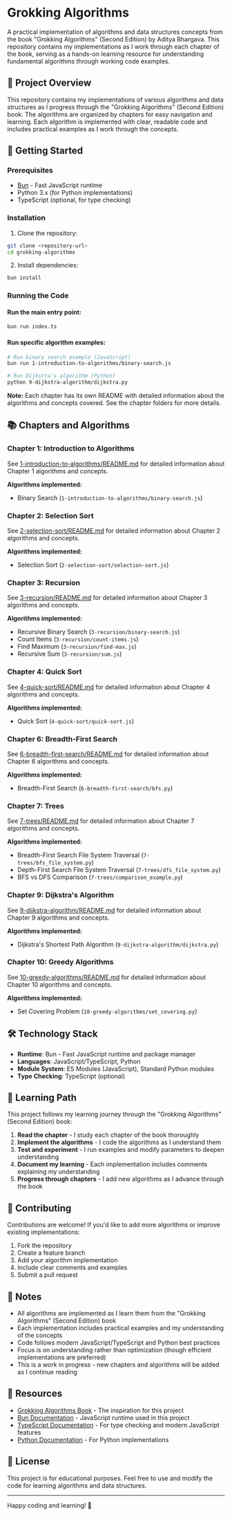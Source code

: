 # Grokking Algorithms

A practical implementation of algorithms and data structures concepts from the book "Grokking Algorithms" (Second Edition) by Aditya Bhargava. This repository contains my implementations as I work through each chapter of the book, serving as a hands-on learning resource for understanding fundamental algorithms through working code examples.

## 🎯 Project Overview

This repository contains my implementations of various algorithms and data structures as I progress through the "Grokking Algorithms" (Second Edition) book. The algorithms are organized by chapters for easy navigation and learning. Each algorithm is implemented with clear, readable code and includes practical examples as I work through the concepts.

## 🚀 Getting Started

### Prerequisites

- [Bun](https://bun.sh/) - Fast JavaScript runtime
- Python 3.x (for Python implementations)
- TypeScript (optional, for type checking)

### Installation

1. Clone the repository:
```bash
git clone <repository-url>
cd grokking-algorithms
```

2. Install dependencies:
```bash
bun install
```

### Running the Code

#### Run the main entry point:
```bash
bun run index.ts
```

#### Run specific algorithm examples:
```bash
# Run binary search example (JavaScript)
bun run 1-introduction-to-algorithms/binary-search.js

# Run Dijkstra's algorithm (Python)
python 9-dijkstra-algorithm/dijkstra.py
```

**Note:** Each chapter has its own README with detailed information about the algorithms and concepts covered. See the chapter folders for more details.

## 📚 Chapters and Algorithms

### Chapter 1: Introduction to Algorithms
See [1-introduction-to-algorithms/README.md](1-introduction-to-algorithms/README.md) for detailed information about Chapter 1 algorithms and concepts.

**Algorithms implemented:**
- Binary Search (`1-introduction-to-algorithms/binary-search.js`)

### Chapter 2: Selection Sort
See [2-selection-sort/README.md](2-selection-sort/README.md) for detailed information about Chapter 2 algorithms and concepts.

**Algorithms implemented:**
- Selection Sort (`2-selection-sort/selection-sort.js`)

### Chapter 3: Recursion
See [3-recursion/README.md](3-recursion/README.md) for detailed information about Chapter 3 algorithms and concepts.

**Algorithms implemented:**
- Recursive Binary Search (`3-recursion/binary-search.js`)
- Count Items (`3-recursion/count-items.js`)
- Find Maximum (`3-recursion/find-max.js`)
- Recursive Sum (`3-recursion/sum.js`)

### Chapter 4: Quick Sort
See [4-quick-sort/README.md](4-quick-sort/README.md) for detailed information about Chapter 4 algorithms and concepts.

**Algorithms implemented:**
- Quick Sort (`4-quick-sort/quick-sort.js`)

### Chapter 6: Breadth-First Search
See [6-breadth-first-search/README.md](6-breadth-first-search/README.md) for detailed information about Chapter 6 algorithms and concepts.

**Algorithms implemented:**
- Breadth-First Search (`6-breadth-first-search/bfs.py`)

### Chapter 7: Trees
See [7-trees/README.md](7-trees/README.md) for detailed information about Chapter 7 algorithms and concepts.

**Algorithms implemented:**
- Breadth-First Search File System Traversal (`7-trees/bfs_file_system.py`)
- Depth-First Search File System Traversal (`7-trees/dfs_file_system.py`)
- BFS vs DFS Comparison (`7-trees/comparison_example.py`)

### Chapter 9: Dijkstra's Algorithm
See [9-dijkstra-algorithm/README.md](9-dijkstra-algorithm/README.md) for detailed information about Chapter 9 algorithms and concepts.

**Algorithms implemented:**
- Dijkstra's Shortest Path Algorithm (`9-dijkstra-algorithm/dijkstra.py`)

### Chapter 10: Greedy Algorithms
See [10-greedy-algorithms/README.md](10-greedy-algorithms/README.md) for detailed information about Chapter 10 algorithms and concepts.

**Algorithms implemented:**
- Set Covering Problem (`10-greedy-algorithms/set_covering.py`)

## 🛠️ Technology Stack

- **Runtime**: Bun - Fast JavaScript runtime and package manager
- **Languages**: JavaScript/TypeScript, Python
- **Module System**: ES Modules (JavaScript), Standard Python modules
- **Type Checking**: TypeScript (optional)

## 📖 Learning Path

This project follows my learning journey through the "Grokking Algorithms" (Second Edition) book:

1. **Read the chapter** - I study each chapter of the book thoroughly
2. **Implement the algorithms** - I code the algorithms as I understand them
3. **Test and experiment** - I run examples and modify parameters to deepen understanding
4. **Document my learning** - Each implementation includes comments explaining my understanding
5. **Progress through chapters** - I add new algorithms as I advance through the book

## 🤝 Contributing

Contributions are welcome! If you'd like to add more algorithms or improve existing implementations:

1. Fork the repository
2. Create a feature branch
3. Add your algorithm implementation
4. Include clear comments and examples
5. Submit a pull request

## 📝 Notes

- All algorithms are implemented as I learn them from the "Grokking Algorithms" (Second Edition) book
- Each implementation includes practical examples and my understanding of the concepts
- Code follows modern JavaScript/TypeScript and Python best practices
- Focus is on understanding rather than optimization (though efficient implementations are preferred)
- This is a work in progress - new chapters and algorithms will be added as I continue reading

## 🔗 Resources

- [Grokking Algorithms Book](https://www.manning.com/books/grokking-algorithms) - The inspiration for this project
- [Bun Documentation](https://bun.sh/docs) - JavaScript runtime used in this project
- [TypeScript Documentation](https://www.typescriptlang.org/docs/) - For type checking and modern JavaScript features
- [Python Documentation](https://docs.python.org/) - For Python implementations

## 📄 License

This project is for educational purposes. Feel free to use and modify the code for learning algorithms and data structures.

---

Happy coding and learning! 🚀
